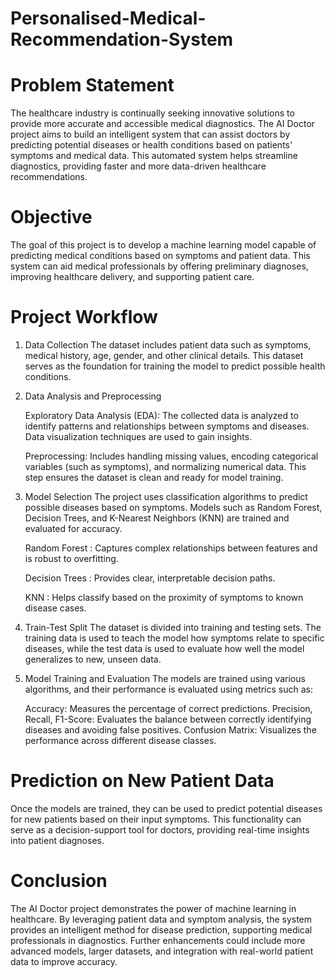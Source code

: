 # Personalised-Medical-Recommendation-System 

# Problem Statement
The healthcare industry is continually seeking innovative solutions to provide more accurate and accessible medical diagnostics. The AI Doctor project aims to build an intelligent system that can assist doctors by predicting potential diseases or health conditions based on patients' symptoms and medical data. This automated system helps streamline diagnostics, providing faster and more data-driven healthcare recommendations.

# Objective
The goal of this project is to develop a machine learning model capable of predicting medical conditions based on symptoms and patient data. This system can aid medical professionals by offering preliminary diagnoses, improving healthcare delivery, and supporting patient care.

# Project Workflow
1. Data Collection
The dataset includes patient data such as symptoms, medical history, age, gender, and other clinical details. This dataset serves as the foundation for training the model to predict possible health conditions.

2. Data Analysis and Preprocessing

    Exploratory Data Analysis (EDA): The collected data is analyzed to identify patterns and relationships between symptoms and diseases. Data visualization techniques are used to gain insights.
 
    Preprocessing: Includes handling missing values, encoding categorical variables (such as symptoms), and normalizing numerical data. This step ensures the dataset is clean and ready for model 
    training.

3. Model Selection
    The project uses classification algorithms to predict possible diseases based on symptoms. Models such as Random Forest, Decision Trees, and K-Nearest Neighbors (KNN) are trained and evaluated 
    for accuracy.

    Random Forest : Captures complex relationships between features and is robust to overfitting.
   
    Decision Trees : Provides clear, interpretable decision paths.
   
    KNN : Helps classify based on the proximity of symptoms to known disease cases.
  
5. Train-Test Split
The dataset is divided into training and testing sets. The training data is used to teach the model how symptoms relate to specific diseases, while the test data is used to evaluate how well the model generalizes to new, unseen data.

6. Model Training and Evaluation
The models are trained using various algorithms, and their performance is evaluated using metrics such as:

   Accuracy: Measures the percentage of correct predictions.
   Precision, Recall, F1-Score: Evaluates the balance between correctly identifying diseases and avoiding false positives.
   Confusion Matrix: Visualizes the performance across different disease classes.

# Prediction on New Patient Data
Once the models are trained, they can be used to predict potential diseases for new patients based on their input symptoms. This functionality can serve as a decision-support tool for doctors, providing real-time insights into patient diagnoses.

# Conclusion
The AI Doctor project demonstrates the power of machine learning in healthcare. By leveraging patient data and symptom analysis, the system provides an intelligent method for disease prediction, supporting medical professionals in diagnostics. Further enhancements could include more advanced models, larger datasets, and integration with real-world patient data to improve accuracy.
